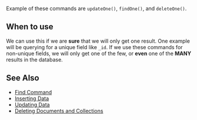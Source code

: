 Example of these commands are `updateOne()`, `findOne()`, and `deleteOne()`.

## When to use

We can use this if we are **sure** that we will only get one result. One example will be querying for a unique field like `_id`. If we use these commands for non-unique fields, we will only get one of the few, or **even** one of the **MANY** results in the database.

## See Also

- [Find Command](Find%20Command.md)
- [Inserting Data](Inserting%20Data.md)
- [Updating Data](Updating%20Data.md)
- [Deleting Documents and Collections](Deleting%20Documents%20and%20Collections.md)